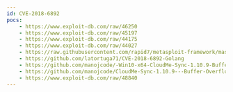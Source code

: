 ```yaml
---
id: CVE-2018-6892
pocs:
    - https://www.exploit-db.com/raw/46250
    - https://www.exploit-db.com/raw/45197
    - https://www.exploit-db.com/raw/44175
    - https://www.exploit-db.com/raw/44027
    - https://raw.githubusercontent.com/rapid7/metasploit-framework/master/modules/exploits/windows/misc/cloudme_sync.rb
    - https://github.com/latortuga71/CVE-2018-6892-Golang
    - https://github.com/manojcode/-Win10-x64-CloudMe-Sync-1.10.9-Buffer-Overflow-SEH-DEP-Bypass
    - https://github.com/manojcode/CloudMe-Sync-1.10.9---Buffer-Overflow-SEH-DEP-Bypass
    - https://www.exploit-db.com/raw/48840
---
```

